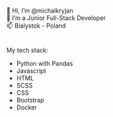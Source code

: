 👋 Hi, I’m @michalkryjan  
👀 I’m a Junior Full-Stack Developer  
📫 Bialystok - Poland  
<br>
<br>
My tech stack:
-  Python with Pandas
-  Javascript 
-  HTML
-  SCSS
-  CSS 
-  Bootstrap
-  Docker

<!---
michalkryjan/michalkryjan is a ✨ special ✨ repository because its `README.md` (this file) appears on your GitHub profile.
You can click the Preview link to take a look at your changes.
--->
